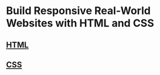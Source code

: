 # Build Responsive Real-World Websites with HTML and CSS


## [HTML](./Html/HTML%20Essential%20Training/)

## [CSS](./CSS/)